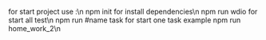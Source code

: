 for start project use :\n
npm init for install dependencies\n
npm run wdio for start all test\n
npm run #name task for start one task example npm run home_work_2\n
